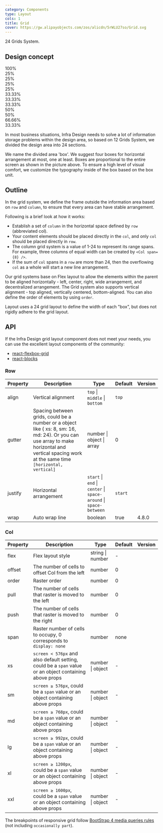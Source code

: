```yaml
---
category: Components
type: Layout
cols: 1
title: Grid
cover: https://gw.alipayobjects.com/zos/alicdn/5rWLU27so/Grid.svg
---
```


24 Grids System.

## Design concept

<div class="grid-demo">
<div class="ant-row demo-row">
  <div class="ant-col-24 demo-col demo-col-1">
    100%
  </div>
</div>
<div class="ant-row demo-row">
  <div class="ant-col-6 demo-col demo-col-2">
    25%
  </div>
  <div class="ant-col-6 demo-col demo-col-3">
    25%
  </div>
  <div class="ant-col-6 demo-col demo-col-2">
    25%
  </div>
  <div class="ant-col-6 demo-col demo-col-3">
    25%
  </div>
</div>
<div class="ant-row demo-row">
  <div class="ant-col-8 demo-col demo-col-4">
    33.33%
  </div>
  <div class="ant-col-8 demo-col demo-col-5">
    33.33%
  </div>
  <div class="ant-col-8 demo-col demo-col-4">
    33.33%
  </div>
</div>
<div class="ant-row demo-row">
  <div class="ant-col-12 demo-col demo-col-1">
    50%
  </div>
  <div class="ant-col-12 demo-col demo-col-3">
    50%
  </div>
</div>
<div class="ant-row demo-row">
  <div class="ant-col-16 demo-col demo-col-4">
    66.66%
  </div>
  <div class="ant-col-8 demo-col demo-col-5">
    33.33%
  </div>
</div>
</div>

In most business situations, Infra Design needs to solve a lot of information storage problems within the design area, so based on 12 Grids System, we divided the design area into 24 sections.

We name the divided area 'box'. We suggest four boxes for horizontal arrangement at most, one at least. Boxes are proportional to the entire screen as shown in the picture above. To ensure a high level of visual comfort, we customize the typography inside of the box based on the box unit.

## Outline

In the grid system, we define the frame outside the information area based on `row` and `column`, to ensure that every area can have stable arrangement.

Following is a brief look at how it works:

- Establish a set of `column` in the horizontal space defined by `row` (abbreviated col).
- Your content elements should be placed directly in the `col`, and only `col` should be placed directly in `row`.
- The column grid system is a value of 1-24 to represent its range spans. For example, three columns of equal width can be created by `<Col span={8} />`.
- If the sum of `col` spans in a `row` are more than 24, then the overflowing `col` as a whole will start a new line arrangement.

Our grid systems base on Flex layout to allow the elements within the parent to be aligned horizontally - left, center, right, wide arrangement, and decentralized arrangement. The Grid system also supports vertical alignment - top aligned, vertically centered, bottom-aligned. You can also define the order of elements by using `order`.

Layout uses a 24 grid layout to define the width of each "box", but does not rigidly adhere to the grid layout.

## API

If the Infra Design grid layout component does not meet your needs, you can use the excellent layout components of the community:

- [react-flexbox-grid](http://roylee0704.github.io/react-flexbox-grid/)
- [react-blocks](https://github.com/whoisandy/react-blocks/)

### Row

| Property | Description | Type | Default | Version |
| --- | --- | --- | --- | --- |
| align | Vertical alignment | `top` \| `middle` \| `bottom` | `top` |  |
| gutter | Spacing between grids, could be a number or a object like { xs: 8, sm: 16, md: 24}. Or you can use array to make horizontal and vertical spacing work at the same time `[horizontal, vertical]` | number \| object \| array | 0 |  |
| justify | Horizontal arrangement | `start` \| `end` \| `center` \| `space-around` \| `space-between` | `start` |  |
| wrap | Auto wrap line | boolean | true | 4.8.0 |

### Col

| Property | Description | Type | Default | Version |
| --- | --- | --- | --- | --- |
| flex | Flex layout style | string \| number | - |  |
| offset | The number of cells to offset Col from the left | number | 0 |  |
| order | Raster order | number | 0 |  |
| pull | The number of cells that raster is moved to the left | number | 0 |  |
| push | The number of cells that raster is moved to the right | number | 0 |  |
| span | Raster number of cells to occupy, 0 corresponds to `display: none` | number | none |  |
| xs | `screen < 576px` and also default setting, could be a `span` value or an object containing above props | number \| object | - |  |
| sm | `screen ≥ 576px`, could be a `span` value or an object containing above props | number \| object | - |  |
| md | `screen ≥ 768px`, could be a `span` value or an object containing above props | number \| object | - |  |
| lg | `screen ≥ 992px`, could be a `span` value or an object containing above props | number \| object | - |  |
| xl | `screen ≥ 1200px`, could be a `span` value or an object containing above props | number \| object | - |  |
| xxl | `screen ≥ 1600px`, could be a `span` value or an object containing above props | number \| object | - |  |

The breakpoints of responsive grid follow [BootStrap 4 media queries rules](https://getbootstrap.com/docs/4.0/layout/overview/#responsive-breakpoints) (not including `occasionally part`).

<style>
  [data-theme="dark"] #components-grid-demo-playground pre {
    background: rgba(255,255,255,0.8);
    color: rgba(255,255,255,.65);
  }
</style>
